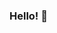 ### Hello! 👋

<!--
**OskarAhl/OskarAhl** is a ✨ _special_ ✨ repository because its `README.md` (this file) appears on your GitHub profile.

- ✨ I’m currently working on https://glitterly.app/
- 💬 Ask me about Gatsby, JavaScript, FFmpeg, Sauna-ing
- 📫 How to reach me: oskar.ahlroth@gmail.com
- 🚀 Fun fact: Climber of 3 volcanos, Speaker of 4 languages, Lived (and worked) in Korea, Malaysia, Finland

Latest blog posts:
- https://medium.com/better-programming/multiple-language-websites-with-gatsbyjs-b4985746b9eb
- https://www.bitecodingbits.com/compose/
- https://www.bitecodingbits.com/laziness-thunks-and-streams/
-->
